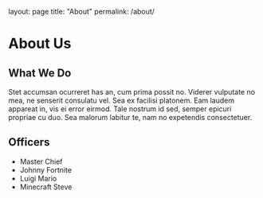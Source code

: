 layout: page
title: "About"
permalink: /about/

# About Us
## What We Do
Stet accumsan ocurreret has an, cum prima possit no. Viderer vulputate no mea, ne senserit consulatu vel. Sea ex facilisi platonem. Eam laudem appareat in, vis ei error eirmod. Tale nostrum id sed, semper epicuri propriae cu duo. Sea malorum labitur te, nam no expetendis consectetuer.

## Officers
* Master Chief
* Johnny Fortnite
* Luigi Mario
* Minecraft Steve